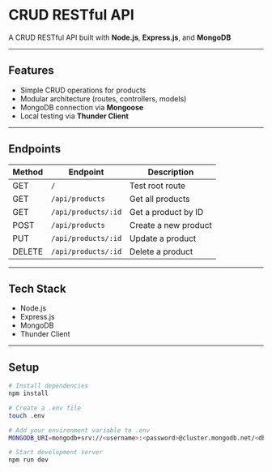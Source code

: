 # CRUD RESTful API

A CRUD RESTful API built with **Node.js**, **Express.js**, and **MongoDB**

---

## Features

- Simple CRUD operations for products
- Modular architecture (routes, controllers, models)
- MongoDB connection via **Mongoose**
- Local testing via **Thunder Client**

---

## Endpoints

| Method | Endpoint             | Description              |
|--------|----------------------|--------------------------|
| GET    | `/`                  | Test root route          |
| GET    | `/api/products`      | Get all products         |
| GET    | `/api/products/:id`  | Get a product by ID      |
| POST   | `/api/products`      | Create a new product     |
| PUT    | `/api/products/:id`  | Update a product         |
| DELETE | `/api/products/:id`  | Delete a product         |

---

## Tech Stack

- Node.js
- Express.js
- MongoDB
- Thunder Client

---

## Setup

```bash
# Install dependencies
npm install

# Create a .env file
touch .env

# Add your environment variable to .env
MONGODB_URI=mongodb+srv://<username>:<password>@cluster.mongodb.net/<dbname>

# Start development server
npm run dev

